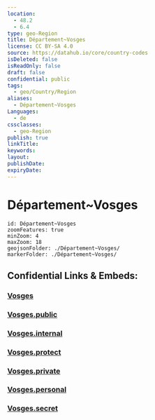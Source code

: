 ```yaml
---
location:
  - 48.2
  - 6.4
type: geo-Region
title: Département~Vosges
license: CC BY-SA 4.0
source: https://datahub.io/core/country-codes
isDeleted: false
isReadOnly: false
draft: false
confidential: public
tags:
  - geo/Country/Region
aliases:
  - Département~Vosges
Languages:
  - de
cssclasses:
  - geo-Region
publish: true
linkTitle:
keywords:
layout:
publishDate:
expiryDate:
---
```


# Département~Vosges

```leaflet
id: Département~Vosges
zoomFeatures: true 
minZoom: 4 
maxZoom: 18
geojsonFolder: ./Département~Vosges/
markerFolder: ./Département~Vosges/
```


## Confidential Links & Embeds: 

### [Vosges](/_Standards/Earth/Continent/Europe/Europe~West/France/regions~France/Grand_Est/departments~Grand_Est/Vosges.md) 

### [Vosges.public](/_public/Earth/Continent/Europe/Europe~West/France/regions~France/Grand_Est/departments~Grand_Est/Vosges.public.md) 

### [Vosges.internal](/_internal/Earth/Continent/Europe/Europe~West/France/regions~France/Grand_Est/departments~Grand_Est/Vosges.internal.md) 

### [Vosges.protect](/_protect/Earth/Continent/Europe/Europe~West/France/regions~France/Grand_Est/departments~Grand_Est/Vosges.protect.md) 

### [Vosges.private](/_private/Earth/Continent/Europe/Europe~West/France/regions~France/Grand_Est/departments~Grand_Est/Vosges.private.md) 

### [Vosges.personal](/_personal/Earth/Continent/Europe/Europe~West/France/regions~France/Grand_Est/departments~Grand_Est/Vosges.personal.md) 

### [Vosges.secret](/_secret/Earth/Continent/Europe/Europe~West/France/regions~France/Grand_Est/departments~Grand_Est/Vosges.secret.md)

